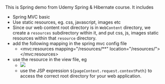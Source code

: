 This is Spring demo from Udemy Spring & Hibernate course. It includes 
- Spring MVC basic
- Use static resources, eg. css, javascript, images etc
- Since our web content root directory is in `WebContent` directory, we create a `resources` subdirectory within it, and put css, js, images static resources within that `resource` directory.
- add the following mapping in the spring mvc config file
	- <mvc:resources mapping="/resources/**" location="/resources/"></mvc:resources> 
- use the resource in the view file, eg
	- <img src="${pageContext.request.contextPath}/resources/images/spring-logo.png">
	- use the JSP expression `${pageContext.request.contextPath}` to access the correct root directory for your web application.